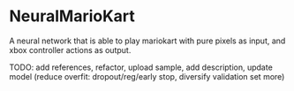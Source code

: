 # NeuralMarioKart
A neural network that is able to play mariokart with pure pixels as input, and xbox controller actions as output.

TODO: 
add references, refactor, upload sample, add description, update model (reduce overfit: dropout/reg/early stop, diversify validation set more)
